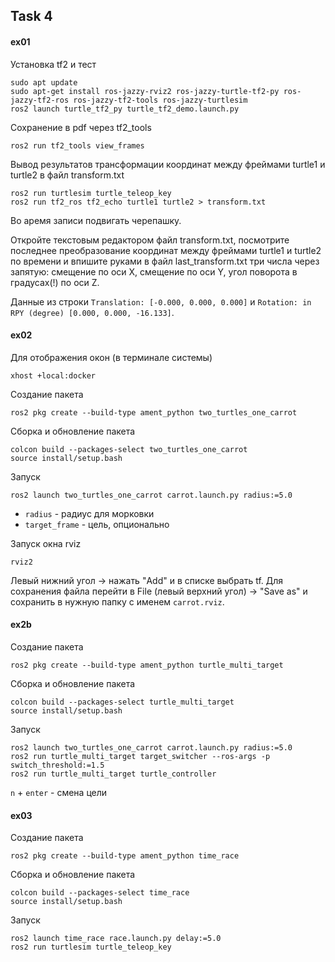## Task 4

#### ex01

Установка tf2 и тест
```
sudo apt update
sudo apt-get install ros-jazzy-rviz2 ros-jazzy-turtle-tf2-py ros-jazzy-tf2-ros ros-jazzy-tf2-tools ros-jazzy-turtlesim
ros2 launch turtle_tf2_py turtle_tf2_demo.launch.py
```

Сохранение в pdf через tf2_tools
```
ros2 run tf2_tools view_frames
```

Вывод результатов трансформации координат между фреймами turtle1 и turtle2 в файл transform.txt 
```
ros2 run turtlesim turtle_teleop_key
ros2 run tf2_ros tf2_echo turtle1 turtle2 > transform.txt
```
Во аремя записи подвигать черепашку.

Откройте текстовым редактором файл transform.txt, посмотрите последнее преобразование координат между фреймами turtle1 и turtle2 по времени и впишите руками в файл last_transform.txt три числа через запятую: смещение по оси X, смещение по оси Y, угол поворота в градусах(!) по оси Z. 

Данные из строки `Translation: [-0.000, 0.000, 0.000]` и `Rotation: in RPY (degree) [0.000, 0.000, -16.133]`.

#### ex02
Для отображения окон (в терминале системы)
```
xhost +local:docker
```

Создание пакета
```
ros2 pkg create --build-type ament_python two_turtles_one_carrot
```

Сборка и обновление пакета
```
colcon build --packages-select two_turtles_one_carrot
source install/setup.bash
```

Запуск 
```
ros2 launch two_turtles_one_carrot carrot.launch.py radius:=5.0
```

- `radius` - радиус для морковки
- `target_frame` - цель, опционально

Запуск окна rviz
```
rviz2
```
Левый нижний угол -> нажать "Add" и в списке выбрать tf. Для сохранения файла перейти в File (левый верхний угол) -> "Save as" и сохранить в нужную папку с именем `carrot.rviz`.

#### ex2b

Создание пакета
```
ros2 pkg create --build-type ament_python turtle_multi_target
```

Сборка и обновление пакета
```
colcon build --packages-select turtle_multi_target
source install/setup.bash
```

Запуск 
```
ros2 launch two_turtles_one_carrot carrot.launch.py radius:=5.0
ros2 run turtle_multi_target target_switcher --ros-args -p switch_threshold:=1.5
ros2 run turtle_multi_target turtle_controller
```

`n` + `enter` - смена цели


#### ex03

Создание пакета
```
ros2 pkg create --build-type ament_python time_race
```

Сборка и обновление пакета
```
colcon build --packages-select time_race
source install/setup.bash
```

Запуск
```
ros2 launch time_race race.launch.py delay:=5.0
ros2 run turtlesim turtle_teleop_key
```